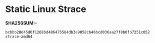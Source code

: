 # Static Linux Strace


**SHA256SUM:-**


```
bcbbb28d45d0f1268bd486475584db3e9058cb46bcd036aa27f8b0fb7251c052  strace-amd64
```
